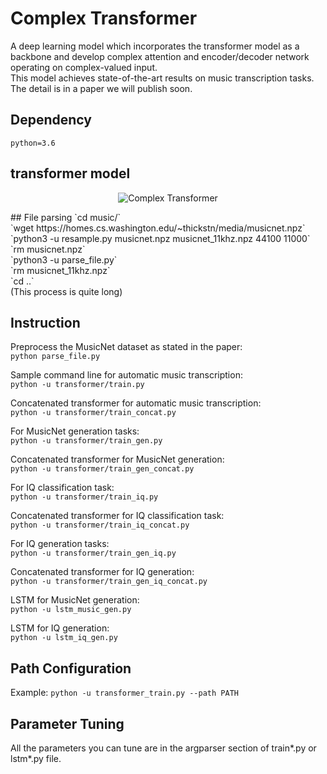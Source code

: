 # Complex Transformer
A deep learning model which incorporates the transformer model as a backbone and develop complex attention and encoder/decoder network operating on complex-valued input.<br />
This model achieves state-of-the-art results on music transcription tasks. The detail is in a paper we will publish soon.<br />

## Dependency
`python=3.6`
## transformer model
<p align="center">
  <img src="https://github.com/martinmamql/dl_signal/blob/master/img/transformer.png" alt="Complex Transformer"/>
</p>
## File parsing
`cd music/`<br />
`wget  https://homes.cs.washington.edu/~thickstn/media/musicnet.npz`<br />
`python3 -u resample.py musicnet.npz musicnet_11khz.npz 44100 11000`<br />
`rm musicnet.npz`<br />
`python3 -u parse_file.py`<br />
`rm musicnet_11khz.npz`<br />
`cd ..`<br />
(This process is quite long)

## Instruction
Preprocess the MusicNet dataset as stated in the paper: <br />
`python parse_file.py`<br />

Sample command line for automatic music transcription: <br />
`python -u transformer/train.py`<br />

Concatenated transformer for automatic music transcription: <br />
`python -u transformer/train_concat.py`<br />

For MusicNet generation tasks: <br />
`python -u transformer/train_gen.py`<br />

Concatenated transformer for MusicNet generation: <br />
`python -u transformer/train_gen_concat.py`<br />

For IQ classification task: <br />
`python -u transformer/train_iq.py`<br />

Concatenated transformer for IQ classification task: <br />
`python -u transformer/train_iq_concat.py`<br />

For IQ generation tasks: <br />
`python -u transformer/train_gen_iq.py`<br />

Concatenated transformer for IQ generation: <br />
`python -u transformer/train_gen_iq_concat.py`<br />

LSTM for MusicNet generation: <br />
`python -u lstm_music_gen.py`<br />

LSTM for IQ generation: <br />
`python -u lstm_iq_gen.py`<br />

## Path Configuration
Example: `python -u transformer_train.py --path PATH`
## Parameter Tuning
All the parameters you can tune are in the argparser section of train*.py or lstm*.py file.


